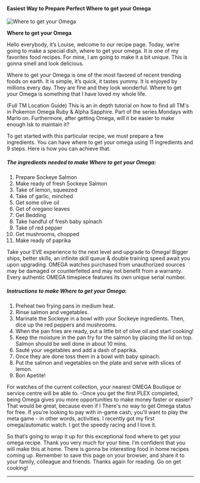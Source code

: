             

#### Easiest Way to Prepare Perfect Where to get your Omega

![Where to get your Omega](https://img-global.cpcdn.com/recipes/4900335158034432/751x532cq70/where-to-get-your-omega-recipe-main-photo.jpg)

**Where to get your Omega**

Hello everybody, it’s Louise, welcome to our recipe page. Today, we’re going to make a special dish, where to get your omega. It is one of my favorites food recipes. For mine, I am going to make it a bit unique. This is gonna smell and look delicious.

Where to get your Omega is one of the most favored of recent trending foods on earth. It is simple, it’s quick, it tastes yummy. It is enjoyed by millions every day. They are fine and they look wonderful. Where to get your Omega is something that I have loved my whole life.

(Full TM Location Guide) This is an in depth tutorial on how to find all TM's in Pokemon Omega Ruby & Alpha Sapphire. Part of the series Mondays with Marlo on. Furthermore, after getting Omega, will it be easier to make enough Isk to maintain it?

To get started with this particular recipe, we must prepare a few ingredients. You can have where to get your omega using 11 ingredients and 9 steps. Here is how you can achieve that.

##### The ingredients needed to make Where to get your Omega:

1.  Prepare Sockeye Salmon
2.  Make ready of fresh Sockeye Salmon
3.  Take of lemon, squeezed
4.  Take of garlic, minched
5.  Get some olive oil
6.  Get of oregano leaves
7.  Get Bedding
8.  Take handful of fresh baby spinach
9.  Take of red pepper
10.  Get mushrooms, chopped
11.  Make ready of paprika

Take your EVE experience to the next level and upgrade to Omega! Bigger ships, better skills, an infinite skill queue & double training speed await you upon upgrading. OMEGA watches purchased from unauthorized sources may be damaged or counterfeited and may not benefit from a warranty. Every authentic OMEGA timepiece features its own unique serial number.

##### Instructions to make Where to get your Omega:

1.  Preheat two frying pans in medium heat.
2.  Rinse salmon and vegetables.
3.  Marinate the Sockeye in a bowl with your Sockeye ingredients. Then, dice up the red peppers and mushrooms.
4.  When the pan fries are ready, put a little bit of olive oil and start cooking!
5.  Keep the moisture in the pan fry for the salmon by placing the lid on top. Salmon should be well done in about 10 mins.
6.  Sauté your vegetables and add a dash of paprika.
7.  Once they are done toss them in a bowl with baby spinach.
8.  Put the salmon and vegetables on the plate and serve with slices of lemon.
9.  Bon Apetite!

For watches of the current collection, your nearest OMEGA Boutique or service centre will be able to. -Once you get the first PLEX completed, being Omega gives you more opportunities to make money faster or easier? That would be great, because even if I There's no way to get Omega status for free. If you're looking to pay with in-game cash, you'll want to play the meta game - in other words, activities. I recently got my first omega/automatic watch. I got the speedy racing and I love it.

So that’s going to wrap it up for this exceptional food where to get your omega recipe. Thank you very much for your time. I’m confident that you will make this at home. There is gonna be interesting food in home recipes coming up. Remember to save this page on your browser, and share it to your family, colleague and friends. Thanks again for reading. Go on get cooking!

* * *